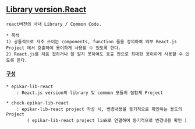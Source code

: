 ## [Library version.React]()
    react버전의 사내 Library / Common Code.

    * 목적
    1) 공통적으로 자주 쓰이는 components, function 들을 정의하여 외부 React.js Project 에서 호출하여 용이하게 사용할 수 있도록 한다. 
    2) React.js를 처음 접하거나 잘 알지 못하여도 호출 만으로 최대한 용이하게 사용할 수 있도록 한다. 
    



#### [구성]() 
    * epikar-lib-react 
        : React.js version의 library 및 common 모듈의 집합체 Project
    
    * check-epikar-lib-react
        : epikar-lib-react project 작성 시, 변경내용을 동기적으로 확인하는 용도의 Project
            ( epikar-lib-react project link로 연결하여 동기적으로 변경내용 확인 )



